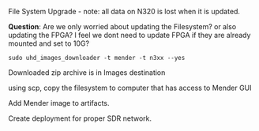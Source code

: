 File System Upgrade - note: all data on N320 is lost when it is updated.

**Question**: Are we only worried about updating the Filesystem? or also updating the FPGA? I feel we dont need to update FPGA if they are already mounted and set to 10G?

``sudo uhd_images_downloader -t mender -t n3xx --yes``

Downloaded zip archive is in Images destination

using scp, copy the filesystem to computer that has access to Mender GUI

Add Mender image to artifacts.

Create deployment for proper SDR network.
